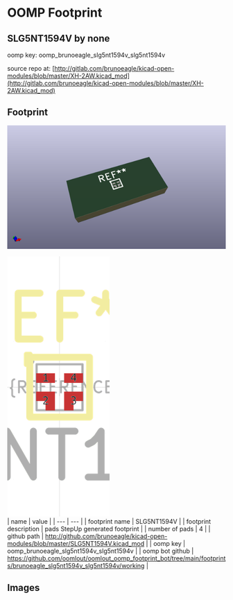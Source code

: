 # OOMP Footprint  
## SLG5NT1594V  by none  
  
oomp key: oomp_brunoeagle_slg5nt1594v_slg5nt1594v  
  
source repo at: [http://gitlab.com/brunoeagle/kicad-open-modules/blob/master/XH-2AW.kicad_mod](http://gitlab.com/brunoeagle/kicad-open-modules/blob/master/XH-2AW.kicad_mod)  
## Footprint  
  
[![working_kicad_pcb_3d.png](working_kicad_pcb_3d_600.png)](working_kicad_pcb_3d.png)  
  
[![working.png](working_600.png)](working.png)  
| name | value | 
| --- | --- | 
| footprint name | SLG5NT1594V | 
| footprint description | pads StepUp generated footprint | 
| number of pads | 4 | 
| github path | http://github.com/brunoeagle/kicad-open-modules/blob/master/SLG5NT1594V.kicad_mod | 
| oomp key | oomp_brunoeagle_slg5nt1594v_slg5nt1594v | 
| oomp bot github | https://github.com/oomlout/oomlout_oomp_footprint_bot/tree/main/footprints/brunoeagle_slg5nt1594v_slg5nt1594v/working | 
## Images  
